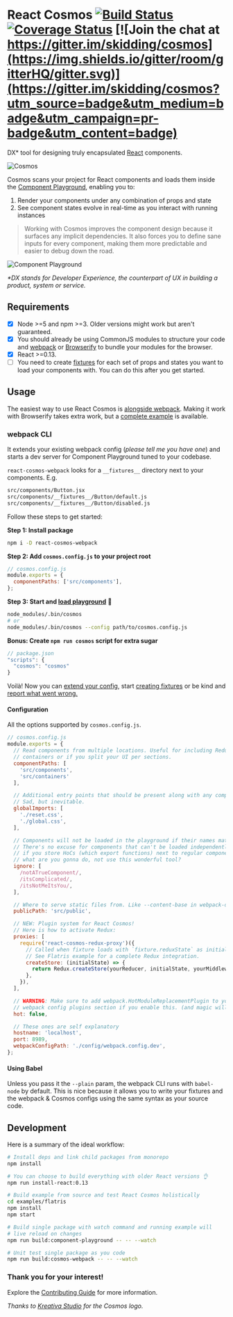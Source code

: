 # React Cosmos [![Build Status](https://travis-ci.org/skidding/react-cosmos.svg?branch=master)](https://travis-ci.org/skidding/react-cosmos) [![Coverage Status](https://coveralls.io/repos/skidding/react-cosmos/badge.svg?branch=master)](https://coveralls.io/r/skidding/react-cosmos?branch=master) [![Join the chat at https://gitter.im/skidding/cosmos](https://img.shields.io/gitter/room/gitterHQ/gitter.svg)](https://gitter.im/skidding/cosmos?utm_source=badge&utm_medium=badge&utm_campaign=pr-badge&utm_content=badge)

DX* tool for designing truly encapsulated
[React](http://facebook.github.io/react/) components.

![Cosmos](cosmos-150.png)

Cosmos scans your project for React components and loads them inside the [Component Playground](packages/react-component-playground),
enabling you to:

1. Render your components under any combination of props and state
2. See component states evolve in real-time as you interact with running
instances

> Working with Cosmos improves the component design because it
surfaces any implicit dependencies. It also forces you to define sane inputs
for every component, making them more predictable and easier to debug down the
road.

![Component Playground](https://cloud.githubusercontent.com/assets/250750/8532005/e6d3b3bc-2433-11e5-9fc3-39a9288198e9.gif)

_\*DX stands for Developer Experience, the counterpart of UX in building a product, system or service._

## Requirements

- [x] Node >=5 and npm >=3. Older versions might work but aren't guaranteed.
- [x] You should already be using CommonJS modules to structure your code and [webpack](http://webpack.github.io/) or [Browserify](http://browserify.org/) to bundle your modules for the browser.
- [x] React >=0.13.
- [ ] You need to create [fixtures](examples/flatris/src/components/__fixtures__) for each set of props and states you want to load your components with. You can do this after you get started.

## Usage

The easiest way to use React Cosmos is [alongside webpack](examples/flatris/webpack). Making it work with Browserify takes extra work, but a [complete example](examples/flatris/browserify) is available.

### webpack CLI

It extends your existing webpack config (*please tell me you have one*) and starts a dev server for Component Playground tuned to your codebase.

`react-cosmos-webpack` looks for a `__fixtures__` directory next to your components. E.g.
```bash
src/components/Button.jsx
src/components/__fixtures__/Button/default.js
src/components/__fixtures__/Button/disabled.js
```

Follow these steps to get started:

**Step 1: Install package**

```bash
npm i -D react-cosmos-webpack
```

**Step 2: Add `cosmos.config.js` to your project root**

```js
// cosmos.config.js
module.exports = {
  componentPaths: ['src/components'],
};
```

**Step 3: Start and [load playground](http://localhost:8989)** 🎉

```bash
node_modules/.bin/cosmos
# or
node_modules/.bin/cosmos --config path/to/cosmos.config.js
```

**Bonus: Create `npm run cosmos` script for extra sugar**

```js
// package.json
"scripts": {
  "cosmos": "cosmos"
}
```

Voilà! Now you can [extend your config](#configuration), start [creating fixtures](docs/fixtures.md) or be kind and [report what went wrong.](https://github.com/skidding/react-cosmos/issues)

#### Configuration

All the options supported by `cosmos.config.js`.
```js
// cosmos.config.js
module.exports = {
  // Read components from multiple locations. Useful for including Redux
  // containers or if you split your UI per sections.
  componentPaths: [
    'src/components',
    'src/containers'
  ],

  // Additional entry points that should be present along with any component.
  // Sad, but inevitable.
  globalImports: [
    './reset.css',
    './global.css',
  ],

  // Components will not be loaded in the playground if their names match these.
  // There's no excuse for components that can't be loaded independently, but
  // if you store HoCs (which export functions) next to regular components, well,
  // what are you gonna do, not use this wonderful tool?
  ignore: [
    /notATrueComponent/,
    /itsComplicated/,
    /itsNotMeItsYou/,
  ],

  // Where to serve static files from. Like --content-base in webpack-dev-server.
  publicPath: 'src/public',

  // NEW: Plugin system for React Cosmos!
  // Here is how to activate Redux:
  proxies: [
    require('react-cosmos-redux-proxy')({
      // Called when fixture loads with `fixture.reduxState` as initial state.
      // See Flatris example for a complete Redux integration.
      createStore: (initialState) => {
        return Redux.createStore(yourReducer, initialState, yourMiddleware);
      },
    }),
  ],

  // WARNING: Make sure to add webpack.HotModuleReplacementPlugin to your
  // webpack config plugins section if you enable this. (and magic will ignite)
  hot: false,

  // These ones are self explanatory
  hostname: 'localhost',
  port: 8989,
  webpackConfigPath: './config/webpack.config.dev',
};
```

#### Using Babel

Unless you pass it the `--plain` param, the webpack CLI runs with `babel-node` by default. This is nice because it allows you to write your fixtures and the webpack & Cosmos configs using the same syntax as your source code.

## Development

Here is a summary of the ideal workflow:

```bash
# Install deps and link child packages from monorepo
npm install

# You can choose to build everything with older React versions 👌
npm run install-react:0.13

# Build example from source and test React Cosmos holistically
cd examples/flatris
npm install
npm start

# Build single package with watch command and running example will
# live reload on changes
npm run build:component-playground -- -- --watch

# Unit test single package as you code
npm run build:cosmos-webpack -- -- --watch
```

### Thank you for your interest!

Explore the [Contributing Guide](CONTRIBUTING.md) for more information.

*Thanks to [Kreativa Studio](http://www.kreativa-studio.com/) for the Cosmos logo.*

